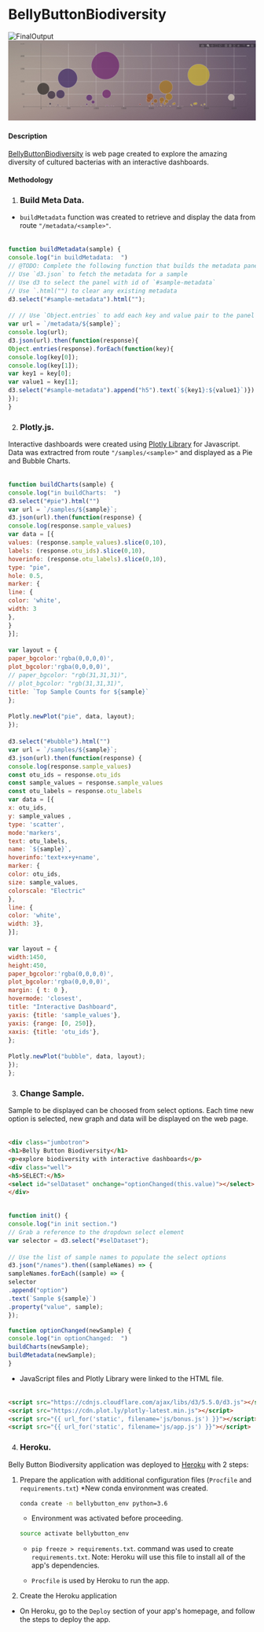 # BellyButtonBiodiversity
![FinalOutput](final_output1.png)
![FinalOutput](final_output2.png)

#### Description

[BellyButtonBiodiversity](https://mysterious-mesa-72733.herokuapp.com) is web page created to explore the amazing diversity of cultured bacterias  with an interactive dashboards.

#### Methodology

1. ### Build Meta Data.
* `buildMetadata`  function was created to retrieve and display the data from route `"/metadata/<sample>"`. 

```javascript

function buildMetadata(sample) {
console.log("in buildMetadata:  ")
// @TODO: Complete the following function that builds the metadata panel
// Use `d3.json` to fetch the metadata for a sample
// Use d3 to select the panel with id of `#sample-metadata`
// Use `.html("") to clear any existing metadata
d3.select("#sample-metadata").html("");

// // Use `Object.entries` to add each key and value pair to the panel
var url = `/metadata/${sample}`;
console.log(url);
d3.json(url).then(function(response){
Object.entries(response).forEach(function(key){
console.log(key[0]);
console.log(key[1]);
var key1 = key[0];
var value1 = key[1];
d3.select("#sample-metadata").append("h5").text(`${key1}:${value1}`)})
});
}

```

2. ### Plotly.js.
Interactive dashboards were created using [Plotly Library](https://plot.ly/javascript/) for Javascript. Data was extractred from route  `"/samples/<sample>"` and displayed as a Pie and Bubble Charts.

```javascript

function buildCharts(sample) {
console.log("in buildCharts:  ")
d3.select("#pie").html("")
var url = `/samples/${sample}`;
d3.json(url).then(function(response) {
console.log(response.sample_values)
var data = [{
values: (response.sample_values).slice(0,10),
labels: (response.otu_ids).slice(0,10),
hoverinfo: (response.otu_labels).slice(0,10),
type: "pie",
hole: 0.5,
marker: {
line: {
color: 'white',
width: 3
}, 
}   
}];

var layout = {
paper_bgcolor:'rgba(0,0,0,0)',
plot_bgcolor:'rgba(0,0,0,0)',
// paper_bgcolor: "rgb(31,31,31)",
// plot_bgcolor: "rgb(31,31,31)",
title: `Top Sample Counts for ${sample}`
};

Plotly.newPlot("pie", data, layout);
});

d3.select("#bubble").html("")
var url = `/samples/${sample}`;
d3.json(url).then(function(response) {
console.log(response.sample_values)
const otu_ids = response.otu_ids
const sample_values = response.sample_values
const otu_labels = response.otu_labels
var data = [{
x: otu_ids,
y: sample_values ,
type: 'scatter',
mode:'markers',
text: otu_labels, 
name: `${sample}`, 
hoverinfo:'text+x+y+name',
marker: {
color: otu_ids,
size: sample_values,
colorscale: "Electric"
},
line: {
color: 'white',
width: 3}, 
}];

var layout = {
width:1450,
height:450,
paper_bgcolor:'rgba(0,0,0,0)',
plot_bgcolor:'rgba(0,0,0,0)',
margin: { t: 0 },
hovermode: 'closest',
title: "Interactive Dashboard",
yaxis: {title: 'sample_values'},
yaxis: {range: [0, 250]},
xaxis: {title: 'otu_ids'},
};

Plotly.newPlot("bubble", data, layout);
});
};

```
3. ###  Change Sample.
Sample to be displayed can be choosed from select options. Each time new option is selected, new graph and data will be displayed on the web page.

```html

<div class="jumbotron">
<h1>Belly Button Biodiversity</h1>
<p>explore biodiversity with interactive dashboards</p>
<div class="well">
<h5>SELECT:</h5>
<select id="selDataset" onchange="optionChanged(this.value)"></select>
</div>
```

```javascript

function init() {
console.log("in init section.")
// Grab a reference to the dropdown select element
var selector = d3.select("#selDataset");

// Use the list of sample names to populate the select options
d3.json("/names").then((sampleNames) => {
sampleNames.forEach((sample) => {
selector
.append("option")
.text(`Sample ${sample}`)
.property("value", sample);
});
```
```javascript
function optionChanged(newSample) {
console.log("in optionChanged:  ")
buildCharts(newSample);
buildMetadata(newSample);
}
```

* JavaScript files and Plotly Library were linked to the HTML file.
```html

<script src="https://cdnjs.cloudflare.com/ajax/libs/d3/5.5.0/d3.js"></script>
<script src="https://cdn.plot.ly/plotly-latest.min.js"></script>
<script src="{{ url_for('static', filename='js/bonus.js') }}"></script>
<script src="{{ url_for('static', filename='js/app.js') }}"></script>
```
4. ###  Heroku.

Belly Button Biodiversity application was deployed to [Heroku](https://mysterious-mesa-72733.herokuapp.com) with 2 steps:

1. Prepare the application with additional configuration files (`Procfile` and `requirements.txt`)
    *New conda environment was created.

    ```sh
    conda create -n bellybutton_env python=3.6
    ```

    * Environment was activated  before proceeding.

    ```sh
    source activate bellybutton_env
    
    ```
    *  `pip freeze > requirements.txt`. command was used to create `requirements.txt`.
    Note: Heroku will use this file to install all of the app's dependencies.

     * `Procfile` is used by Heroku to run the app.
     
2. Create the Heroku application

* On Heroku, go to the `Deploy` section of your app's homepage, and follow the steps to deploy the app.


